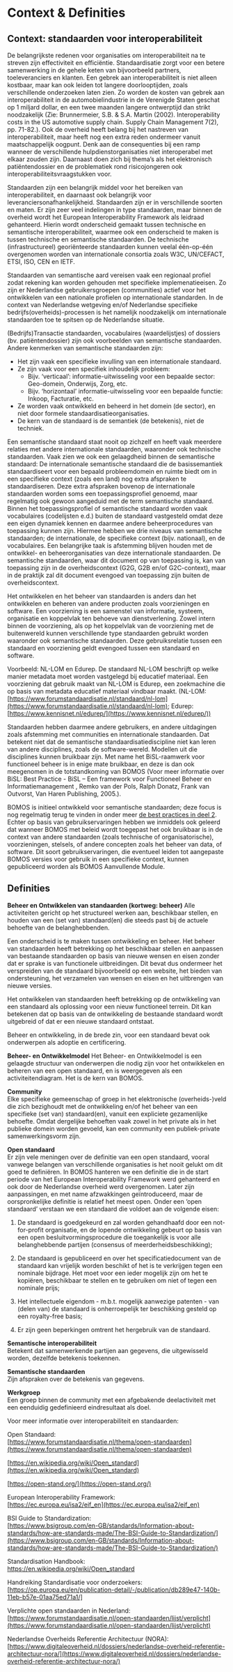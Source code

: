# Context & Definities

## Context: standaarden voor interoperabiliteit

De belangrijkste redenen voor organisaties om interoperabiliteit na te streven zijn effectiviteit en efficiëntie. Standaardisatie zorgt voor een betere samenwerking in de gehele keten van bijvoorbeeld partners, toeleveranciers en klanten. Een gebrek aan interoperabiliteit is niet alleen kostbaar, maar kan ook leiden tot langere doorlooptijden, zoals verschillende onderzoeken laten zien. Zo worden de kosten van gebrek aan interoperabiliteit in de automobielindustrie in de Verenigde Staten geschat op 1 miljard dollar, en een twee maanden langere ontwerptijd dan strikt noodzakelijk (Zie: Brunnermeier, S.B. & S.A. Martin (2002). Interoperability costs in the US automotive supply chain. Supply Chain Management 7(2), pp. 71-82.). Ook de overheid heeft belang bij het nastreven van interoperabiliteit, maar heeft nog een extra reden ondermeer vanuit maatschappelijk oogpunt. Denk aan de consequenties bij een ramp wanneer de verschillende hulpdienstorganisaties niet interoperabel met elkaar zouden zijn. Daarnaast doen zich bij thema’s als het elektronisch patiëntendossier en de problematiek rond risicojongeren ook interoperabiliteitsvraagstukken voor.

Standaarden zijn een belangrijk middel voor het bereiken van interoperabiliteit, en daarnaast ook belangrijk voor leveranciersonafhankelijkheid. Standaarden zijn er in verschillende soorten en maten. Er zijn zeer veel indelingen in type standaarden, maar binnen de overheid wordt het European Interoperability Framework als leidraad gehanteerd.
Hierin wordt onderscheid gemaakt tussen technische en semantische interoperabiliteit, waarmee ook een onderscheid te maken is tussen technische en semantische standaarden.
De technische (infrastructureel) georiënteerde standaarden kunnen veelal één-op-één overgenomen worden van internationale consortia zoals W3C, UN/CEFACT, ETSI, ISO, CEN en IETF.

Standaarden van semantische aard vereisen vaak een regionaal profiel zodat rekening kan worden gehouden met  specifieke implemenatieeisen.
Zo zijn er Nederlandse gebruikersgroepen (communities) actief voor het ontwikkelen van een nationale profielen op internationale standarden.
In de context van Nederlandse wetgeving en/of Nederlandse specifieke bedrijfs(overheids)-processen is het namelijk noodzakelijk om internationale standaarden toe te spitsen op de Nederlandse situatie.

(Bedrijfs)Transactie standaarden, vocabulaires (waardelijstjes) of dossiers (bv. patiëntendossier) zijn ook voorbeelden van semantische standaarden. Andere kenmerken van semantische standaarden zijn:

* Het zijn vaak een specifieke invulling van een internationale standaard.
* Ze zijn vaak voor een specifiek inhoudelijk probleem:
  * Bijv. ‘verticaal’: informatie-uitwisseling voor een bepaalde sector: Geo-domein, Onderwijs, Zorg, etc.
  * Bijv. ‘horizontaal’ informatie-uitwisseling voor een bepaalde functie: Inkoop, Facturatie, etc.
* Ze worden vaak ontwikkeld en beheerd in het domein (de sector), en niet door formele standaardisatieorganisaties.
* De kern van de standaard is de semantiek (de betekenis), niet de techniek.

Een semantische standaard staat nooit op zichzelf en heeft vaak meerdere relaties met andere internationale standaarden, waaronder ook technische standaarden. Vaak zien we ook een gelaagdheid binnen de semantische standaard: De internationale semantische standaard die de basissemantiek standaardiseert voor een bepaald probleemdomein en ruimte biedt om in een specifieke context (zoals een land) nog extra afspraken te standaardiseren. Deze extra afspraken bovenop de internationale standaarden worden soms een toepassingsprofiel genoemd, maar regelmatig ook gewoon aangeduid met de term semantische standaard. Binnen het toepassingsprofiel of semantische standaard worden vaak vocabulaires (codelijsten e.d.) buiten de standaard vastgesteld omdat deze een eigen dynamiek kennen en daarmee andere beheerprocedures van toepassing kunnen zijn. Hiermee hebben we drie niveaus van semantische standaarden; de internationale, de specifieke context (bijv. nationaal), en de vocabulaires. Een belangrijke taak is afstemming blijven houden met de ontwikkel- en beheerorganisaties van deze internationale standaarden. De semantische standaarden, waar dit document op van toepassing is, kan van toepassing zijn in de overheidscontext (G2G, G2B en/of G2C-context), maar in de praktijk zal dit document evengoed van toepassing zijn buiten de overheidscontext.

Het ontwikkelen en het beheer van standaarden is anders dan het ontwikkelen en beheren van andere producten zoals voorzieningen en software. Een voorziening is een samenstel van informatie, systeem, organisatie en koppelvlak ten behoeve van dienstverlening. Zowel intern binnen de voorziening, als op het koppelvlak van de voorziening met de buitenwereld kunnen verschillende type standaarden gebruikt worden waaronder ook semantische standaarden. Deze gebruiksrelatie tussen een standaard en voorziening geldt evengoed tussen een standaard en software.

Voorbeeld: NL-LOM en Edurep. De standaard NL-LOM beschrijft op welke manier metadata moet worden vastgelegd bij educatief materiaal. Een voorziening dat gebruik maakt van NL-LOM is Edurep, een zoekmachine die op basis van metadata educatief materiaal vindbaar maakt. (NL-LOM: [https://www.forumstandaardisatie.nl/standaard/nl-lom](https://www.forumstandaardisatie.nl/standaard/nl-lom); Edurep: [https://www.kennisnet.nl/edurep/](https://www.kennisnet.nl/edurep/))

Standaarden hebben daarmee andere gebruikers, en andere uitdagingen zoals afstemming met communities en internationale standaarden. Dat betekent niet dat de semantische standaardisatiediscipline niet kan leren van andere disciplines, zoals de software-wereld. Modellen uit die disciplines kunnen bruikbaar zijn. Met name het BiSL-raamwerk voor functioneel beheer is in enige mate bruikbaar, en deze is dan ook meegenomen in de totstandkoming van BOMOS (Voor meer informatie over BiSL: Best Practice - BiSL – Een framework voor Functioneel Beheer en Informatiemanagement , Remko van der Pols, Ralph Donatz, Frank van Outvorst, Van Haren Publishing, 2005.).

BOMOS is initieel ontwikkeld voor semantische standaarden; deze focus is nog regelmatig terug te vinden in onder meer [de best practices in deel 2](https://logius-standaarden.github.io/BOMOS-Verdieping/). Echter op basis van gebruikservaringen hebben we inmiddels ook geleerd dat wanneer BOMOS met beleid wordt toegepast het ook bruikbaar is in de context van andere standaarden (zoals technische of organisatorische), voorzieningen, stelsels, of andere concepten zoals het beheer van data, of software. Dit soort gebruikservaringen, die eventueel leiden tot aangepaste BOMOS versies voor gebruik in een specifieke context, kunnen gepubliceerd worden als BOMOS Aanvullende Module.

## Definities

**Beheer en Ontwikkelen van standaarden (kortweg: beheer)**
Alle activiteiten gericht op het structureel werken aan, beschikbaar stellen, en houden van een (set van) standaard(en) die steeds past bij de actuele behoefte van de belanghebbenden.

Een onderscheid is te maken tussen ontwikkeling en beheer. Het beheer van standaarden heeft betrekking op het beschikbaar stellen en aanpassen van bestaande standaarden op basis van nieuwe wensen en eisen zonder dat er sprake is van functionele uitbreidingen. Dit bevat dus ondermeer het verspreiden van de standaard bijvoorbeeld op een website, het bieden van ondersteuning, het verzamelen van wensen en eisen en het uitbrengen van nieuwe versies.

Het ontwikkelen van standaarden heeft betrekking op de ontwikkeling van een standaard als oplossing voor een nieuw functioneel terrein. Dit kan betekenen dat op basis van de ontwikkeling de bestaande standaard wordt uitgebreid of dat er een nieuwe standaard ontstaat.

Beheer en ontwikkeling, in de brede zin, voor een standaard bevat ook onderwerpen als adoptie en certificering.

**Beheer- en Ontwikkelmodel**
Het Beheer- en Ontwikkelmodel is een gelaagde structuur van onderwerpen die nodig zijn voor het ontwikkelen en beheren van een open standaard, en is weergegeven als een activiteitendiagram. Het is de kern van BOMOS.

**Community**  
Elke specifieke gemeenschap of groep in het elektronische (overheids-)veld die zich bezighoudt met de ontwikkeling en/of het beheer van een specifieke (set van) standaard(en), vanuit een expliciete gezamenlijke behoefte. Omdat dergelijke behoeften vaak zowel in het private als in het publieke domein worden gevoeld, kan een community een publiek-private samenwerkingsvorm zijn.

**Open standaard**  
Er zijn vele meningen over de definitie van een open standaard, vooral vanwege belangen van verschillende organisaties is het nooit gelukt om dit goed te definiëren. In BOMOS hanteren we een definitie die in de start periode van het European Interoperability Framework werd gehanteerd en ook door de Nederlandse overheid werd overgenomen. Later zijn aanpassingen, en met name afzwakkingen geïntroduceerd, maar de oorspronkelijke definitie is relatief het meest open.
Onder een ‘open standaard’ verstaan we een standaard die voldoet aan de volgende eisen:


1. De standaard is goedgekeurd en zal worden gehandhaafd door een not-for-profit organisatie, en de lopende ontwikkeling gebeurt op basis van een open besluitvormingsprocedure die toegankelijk is voor alle belanghebbende partijen (consensus of meerderheidsbeschikking);

2. De standaard is gepubliceerd en over het specificatiedocument van de standaard kan vrijelijk worden beschikt of het is te verkrijgen tegen een nominale bijdrage. Het moet voor een ieder mogelijk zijn om het te kopiëren, beschikbaar te stellen en te gebruiken om niet of tegen een nominale prijs;

3. Het intellectuele eigendom - m.b.t. mogelijk aanwezige patenten - van (delen van) de standaard is onherroepelijk ter beschikking gesteld op een royalty-free basis;

4. Er zijn geen beperkingen omtrent het hergebruik van de standaard.

**Semantische interoperabiliteit**  
Betekent dat samenwerkende partijen aan gegevens, die uitgewisseld worden, dezelfde betekenis toekennen.

**Semantische standaarden**  
Zijn afspraken over de betekenis van gegevens.

**Werkgroep**  
Een groep binnen de community met een afgebakende deelactiviteit met een eenduidig gedefinieerd eindresultaat als doel.

Voor meer informatie over interoperabiliteit en standaarden:

Open Standaard:  
[https://www.forumstandaardisatie.nl/thema/open-standaarden](https://www.forumstandaardisatie.nl/thema/open-standaarden)

[https://en.wikipedia.org/wiki/Open_standard](https://en.wikipedia.org/wiki/Open_standard)

[https://open-stand.org/](https://open-stand.org/)

European Interoperability Framework:  
[https://ec.europa.eu/isa2/eif_en](https://ec.europa.eu/isa2/eif_en)

BSI Guide to Standardization:  
[https://www.bsigroup.com/en-GB/standards/Information-about-standards/how-are-standards-made/The-BSI-Guide-to-Standardization/](https://www.bsigroup.com/en-GB/standards/Information-about-standards/how-are-standards-made/The-BSI-Guide-to-Standardization/)

Standardisation Handbook:  
https://en.wikipedia.org/wiki/Open_standard

Handreiking Standardisatie voor onderzoekers:
[https://op.europa.eu/en/publication-detail/-/publication/db289e47-140b-11eb-b57e-01aa75ed71a1/]

Verplichte open standaarden in Nederland:  
[https://www.forumstandaardisatie.nl/open-standaarden/lijst/verplicht](https://www.forumstandaardisatie.nl/open-standaarden/lijst/verplicht)

Nederlandse Overheids Referentie Architectuur (NORA):  
[https://www.digitaleoverheid.nl/dossiers/nederlandse-overheid-referentie-architectuur-nora/](https://www.digitaleoverheid.nl/dossiers/nederlandse-overheid-referentie-architectuur-nora/)

